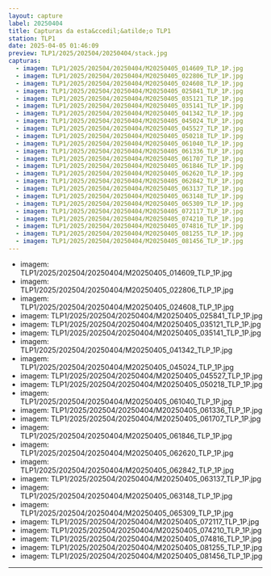```yaml
---
layout: capture
label: 20250404
title: Capturas da esta&ccedil;&atilde;o TLP1
station: TLP1
date: 2025-04-05 01:46:09
preview: TLP1/2025/202504/20250404/stack.jpg
capturas:
  - imagem: TLP1/2025/202504/20250404/M20250405_014609_TLP_1P.jpg
  - imagem: TLP1/2025/202504/20250404/M20250405_022806_TLP_1P.jpg
  - imagem: TLP1/2025/202504/20250404/M20250405_024608_TLP_1P.jpg
  - imagem: TLP1/2025/202504/20250404/M20250405_025841_TLP_1P.jpg
  - imagem: TLP1/2025/202504/20250404/M20250405_035121_TLP_1P.jpg
  - imagem: TLP1/2025/202504/20250404/M20250405_035141_TLP_1P.jpg
  - imagem: TLP1/2025/202504/20250404/M20250405_041342_TLP_1P.jpg
  - imagem: TLP1/2025/202504/20250404/M20250405_045024_TLP_1P.jpg
  - imagem: TLP1/2025/202504/20250404/M20250405_045527_TLP_1P.jpg
  - imagem: TLP1/2025/202504/20250404/M20250405_050218_TLP_1P.jpg
  - imagem: TLP1/2025/202504/20250404/M20250405_061040_TLP_1P.jpg
  - imagem: TLP1/2025/202504/20250404/M20250405_061336_TLP_1P.jpg
  - imagem: TLP1/2025/202504/20250404/M20250405_061707_TLP_1P.jpg
  - imagem: TLP1/2025/202504/20250404/M20250405_061846_TLP_1P.jpg
  - imagem: TLP1/2025/202504/20250404/M20250405_062620_TLP_1P.jpg
  - imagem: TLP1/2025/202504/20250404/M20250405_062842_TLP_1P.jpg
  - imagem: TLP1/2025/202504/20250404/M20250405_063137_TLP_1P.jpg
  - imagem: TLP1/2025/202504/20250404/M20250405_063148_TLP_1P.jpg
  - imagem: TLP1/2025/202504/20250404/M20250405_065309_TLP_1P.jpg
  - imagem: TLP1/2025/202504/20250404/M20250405_072117_TLP_1P.jpg
  - imagem: TLP1/2025/202504/20250404/M20250405_074210_TLP_1P.jpg
  - imagem: TLP1/2025/202504/20250404/M20250405_074816_TLP_1P.jpg
  - imagem: TLP1/2025/202504/20250404/M20250405_081255_TLP_1P.jpg
  - imagem: TLP1/2025/202504/20250404/M20250405_081456_TLP_1P.jpg
---
```

  - imagem: TLP1/2025/202504/20250404/M20250405_014609_TLP_1P.jpg
  - imagem: TLP1/2025/202504/20250404/M20250405_022806_TLP_1P.jpg
  - imagem: TLP1/2025/202504/20250404/M20250405_024608_TLP_1P.jpg
  - imagem: TLP1/2025/202504/20250404/M20250405_025841_TLP_1P.jpg
  - imagem: TLP1/2025/202504/20250404/M20250405_035121_TLP_1P.jpg
  - imagem: TLP1/2025/202504/20250404/M20250405_035141_TLP_1P.jpg
  - imagem: TLP1/2025/202504/20250404/M20250405_041342_TLP_1P.jpg
  - imagem: TLP1/2025/202504/20250404/M20250405_045024_TLP_1P.jpg
  - imagem: TLP1/2025/202504/20250404/M20250405_045527_TLP_1P.jpg
  - imagem: TLP1/2025/202504/20250404/M20250405_050218_TLP_1P.jpg
  - imagem: TLP1/2025/202504/20250404/M20250405_061040_TLP_1P.jpg
  - imagem: TLP1/2025/202504/20250404/M20250405_061336_TLP_1P.jpg
  - imagem: TLP1/2025/202504/20250404/M20250405_061707_TLP_1P.jpg
  - imagem: TLP1/2025/202504/20250404/M20250405_061846_TLP_1P.jpg
  - imagem: TLP1/2025/202504/20250404/M20250405_062620_TLP_1P.jpg
  - imagem: TLP1/2025/202504/20250404/M20250405_062842_TLP_1P.jpg
  - imagem: TLP1/2025/202504/20250404/M20250405_063137_TLP_1P.jpg
  - imagem: TLP1/2025/202504/20250404/M20250405_063148_TLP_1P.jpg
  - imagem: TLP1/2025/202504/20250404/M20250405_065309_TLP_1P.jpg
  - imagem: TLP1/2025/202504/20250404/M20250405_072117_TLP_1P.jpg
  - imagem: TLP1/2025/202504/20250404/M20250405_074210_TLP_1P.jpg
  - imagem: TLP1/2025/202504/20250404/M20250405_074816_TLP_1P.jpg
  - imagem: TLP1/2025/202504/20250404/M20250405_081255_TLP_1P.jpg
  - imagem: TLP1/2025/202504/20250404/M20250405_081456_TLP_1P.jpg
---
